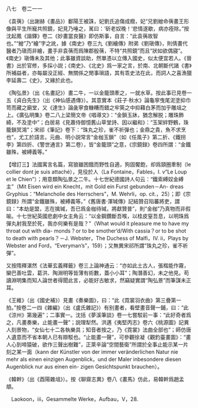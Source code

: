 八七　卷二一一

《袁蒨》（出謝赫《畫品》）鄱陽王被誅，妃劉氏追傷成癇，妃“兄劉繒命蒨畫王形像與平生所寵共照鏡，妃見乃唾之，駡曰：‘斫老奴晚！’悲情遂歇，病亦痊除。”按沈起鳳《諧鐸》卷二《妙畫當良醫》即仿斯事，自言：“此袁蒨故智也。”“繒”乃“繪”字之訛，據《南史》卷三九《劉繪傳》附弟《劉瑱傳》，則倩畫代醫者乃瑱而非繪，畫手非袁蒨而爲陳郡殷蒨，不特“共照鏡”而且“狀如欲偶寢”。《南史》瑱傳未及其他；此事雖資談助，然單憑以立傳入國史，似太便宜若人。《晉書》出於官修，多採小説；《南史》、《北史》爲一家之言，於南、北朝斷代諸《書》所補益者，亦每屬没正經、無關係之閒事瑣語，其有乖史法在此，而詞人之喜漁獵李延壽二《史》，又緣於此也。

《陶弘景》（出《名畫記》）畫二牛，一以金籠頭牽之，一就水草。按此事已見卷一五《貞白先生》（出《神仙感遇傳》）。其意實本《莊子·秋水》論龜寧曳尾泥塗抑巾笥而藏之廟堂，又《達生》論彘寧食糠糟而錯之牢筴之中抑藉白茅而加乎雕俎之上。《廣弘明集》卷二八上梁簡文帝《唱導文》：“金鎖玉牀，猶念解脱；雕珠飾綺，不及塗中”；白居易《見蕭侍御憶舊山草堂詩、因以繼和》：“玉架絆野鶴，珠籠鎖冥鴻”；宋祁《筆記》卷下：“珠丸之珍，雀不祈彈也；金鼎之貴，魚不求烹也”，尤工於語言。元曲、明小説常言“金枷玉鎖”（如《任風子》第二折、《鐵拐李》第四折、《警世通言》第二卷），皆“金籠頭”之意，《宗鏡録》卷四所謂：“金鐵雖殊，被縛義等。”

【增訂三】法國寓言名篇，寫狼雖困餓而野性自適，狗固饜飽，却爲頸圈牽制（le collier dont je suis attaché），見役於人（La Fontaine，Fables，I. v“Le Loup et le Chien”）；用意類陶弘景之二牛。十七世紀德國詩人句云：“鐵索縛奴金縛主”（Mit Eisen wird ein Knecht，mit Gold ein Furst gebunden－An-
dreas Gryphius：“Melancholie des Herrschers”，M. Wehrli，op. cit.，25）；即《宗鏡録》所謂“金鐵雖殊，被縛義等。”《舊唐書·渾瑊傳》記結贊召陷蕃將吏，謂曰：“本劫是盟，志在擒瑊，吾已爲金枷待瑊，將獻贊普”，則“金枷”乃真物而非假喻。十七世紀英國悲劇中女主角云：“以金鋼鑽斷吾喉，以桂皮窒吾息，以明珠爲彈丸射我至於死，我亦何樂有是哉？”（What would it pleasure me to have my throat out with dia-
monds？or to be smother’d/With cassia？or to be shot to death with pearls？－J. Webster，The Duchess of Malfi，IV. ii，Plays by Webster and Ford，“Everyman’s”，159）；又無異宋祁所謂“珠丸之珍，雀不祈彈”。

又按隋釋湛然《法華玄義釋籤》卷三上論神通云：“亦如此土古人，張楷能作霧，欒巴善吐雲，葛洪、陶淵明等皆薄有術數，蓋小小耳”；陶潛善幻，未之他見。苟讀淵明集而知人論世者得聞此言，必能好古敏求，然竊疑實謂“陶弘景”而筆謀未正耳。

《王維》（出《國史補》）見畫《奏樂圖》，曰：“此《霓裳羽衣曲》第三疊第一拍。”按卷二一四《雜編》（出《盧氏雜記》）有别畫者，看壁畫音聲一鋪，曰：“此《涼州》第幾遍”；二事實一。沈括《夢溪筆談》卷一七嘗駁前一事：“此好奇者爲之，凡畫奏樂，止能畫一聲”；説理犁然。洪邁《夷堅丙志》卷六《桃源圖》記異人刻景物，“女仙七十二各執樂具；知音者按之，乃《霓裳》法曲全部也”；師仿唐人遺意而不省本朝人已有辯駁也。“止能畫一聲”，可參觀徐凝《觀釣臺畫圖》：“畫人心到啼猿破，欲作三聲出樹難”，正萊辛論“空間藝衛”所謂於全事止能示某一片刻之某一面（kann der Künstler von der immer veränderlichen Natur nie mehr als einen einzigen Augenblick，und der Maler inbesondere diesen Augenblick nur aus einen ein-
zigen Gesichtspunkt brauchen）。

《韓幹》（出《酉陽雜俎》）。按《聊齋志異》卷八《畫馬》仿此，易韓幹爲趙孟頫。











　Laokoon，iii，Gesammelte Werke，Aufbau，V，28.